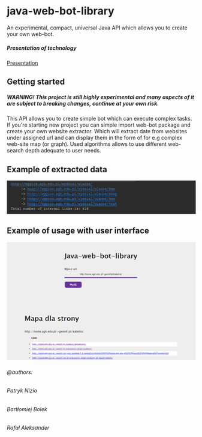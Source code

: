 # java-web-bot-library
An experimental, compact, universal Java API which allows 
you to create your own web-bot.

##### Presentation of technology
[Presentation](https://patryk-nizio.pl/files/work/projects/java-web-bot-library/prezentacja.pdf)


## Getting started
##### WARNING! This project is still highly experimental and many aspects of it are subject to breaking changes, continue at your own risk.
This API allows you to create simple bot which can execute complex tasks.
If you're starting new project you can simple import web-bot package and create your
own website extractor. Which will extract date from websites under assigned url
and can display them in the form of for e.g complex web-site map (or graph).
Used algorithms allows to use different web-search depth adequate to user needs. 

## Example of extracted data
![Alt text](/img/demo-extracted-data.png)

## Example of usage with user interface
![Alt text](/img/demo-interface-prezentation.png)

###### @authors: 
###### Patryk Nizio
###### Bartłomiej Bolek
###### Rafał Aleksander


   


